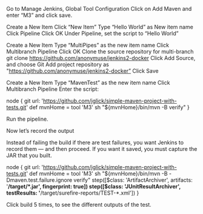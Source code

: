 Go to Manage Jenkins, Global Tool Configuration
Click on Add Maven and enter “M3” and click save.

Create a New Item
Click “New Item”
Type “Hello World” as New item name
Click Pipeline
Click OK
Under Pipeline, set the script to “Hello World”

Create a New Item
Type “MultiPipes” as the new item name
Click Multibranch Pipeline
Click OK
Clone the source repository for multi-branch
  git clone  https://github.com/anonymuse/jenkins2-docker
Click Add Source, and choose Git
Add project repository as "https://github.com/anonymuse/jenkins2-docker”
Click Save

Create a New Item
Type “MavenTest” as the new item name
Click Multibranch Pipeline
Enter the script:

node {
  git url: 'https://github.com/jglick/simple-maven-project-with-tests.git'
  def mvnHome = tool 'M3'
  sh "${mvnHome}/bin/mvn -B verify"
}

Run the pipeline.

Now let’s record the output

Instead of failing the build if there are test failures, you want Jenkins to record them — and then proceed. If you want it saved, you must capture the JAR that you built.

node {
  git url: 'https://github.com/jglick/simple-maven-project-with-tests.git'
  def mvnHome = tool 'M3'
  sh "${mvnHome}/bin/mvn -B -Dmaven.test.failure.ignore verify"
  step([$class: 'ArtifactArchiver', artifacts: '**/target/*.jar', fingerprint: true])
  step([$class: 'JUnitResultArchiver', testResults: '**/target/surefire-reports/TEST-*.xml'])
}

Click build 5 times, to see the different outputs of the test.

